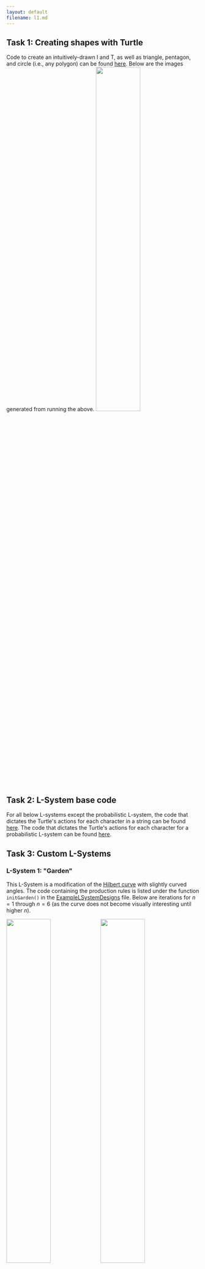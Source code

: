 ```yaml
---
layout: default
filename: l1.md
---
```

## Task 1: Creating shapes with Turtle
Code to create an intuitively-drawn I and T, as well as triangle, pentagon, and circle (i.e., any polygon) can be found [here](https://github.com/melodyhsu47/CompFab-2025/blob/main/turtlewarmup.pde).
Below are the images generated from running the above.
<img src="assets/img/basic_shapes.png" width="48%" />

## Task 2: L-System base code
For all below L-systems except the probabilistic L-system, the code that dictates the Turtle's actions for each character in a string can be found [here](https://github.com/melodyhsu47/CompFab-2025/blob/main/LSystem.pde).
The code that dictates the Turtle's actions for each character for a probabilistic L-system can be found [here](https://github.com/melodyhsu47/CompFab-2025/blob/main/ProbabilisticLSystem.pde).

## Task 3: Custom L-Systems

### L-System 1: "Garden"
This L-System is a modification of the [Hilbert curve](https://en.wikipedia.org/wiki/Hilbert_curve) with slightly curved angles.
The code containing the production rules is listed under the function `initGarden()` in the [ExampleLSystemDesigns](https://github.com/melodyhsu47/CompFab-2025/blob/main/ExampleLSystemDesigns.pde) file.
Below are iterations for $n=1$ through $n=6$ (as the curve does not become visually interesting until higher $n$).

<p float="left">
  <img src="assets/img/lsys1_1.png" width="48%" />
  <img src="assets/img/lsys1_2.png" width="48%" /> 
</p>

<p float="left">
  <img src="assets/img/lsys1_3.png" width="48%" />
  <img src="assets/img/lsys1_4.png" width="48%" /> 
</p>

<p float="left">
  <img src="assets/img/lsys1_5.png" width="48%" />
  <img src="assets/img/lsys1_6.png" width="48%" />
</p>

### L-System 2: "Tile"
This L-System is inspired by the [$n$-flake fractal](https://en.wikipedia.org/wiki/N-flake) and uses as its base a hexagon.
The code containing the production rules is listed under the function `initTile()` in the [ExampleLSystemDesigns](https://github.com/melodyhsu47/CompFab-2025/blob/main/ExampleLSystemDesigns.pde) file.
Below are iterations for $n=1$ through $n=4$.

<p float="left">
  <img src="assets/img/lsys2_1.png" width="48%" />
  <img src="assets/img/lsys2_2.png" width="48%" />
</p>

<p float="left">
  <img src="assets/img/lsys2_3.png" width="48%" />
  <img src="assets/img/lsys2_4.png" width="48%" />
</p>

### L-System 3: "Maze"
This L-System is also based on the Hilbert curve and uses the "node-replacing" technique to generate a [FASS](https://en.wikipedia.org/wiki/Space-filling_curve) on a 4-by-4 starting grid.
The code containing the production rules is listed under the function `tile2()` in the [ExampleLSystemDesigns](https://github.com/melodyhsu47/CompFab-2025/blob/main/ExampleLSystemDesigns.pde) file.
Unfortunately, the curve is not fully self-avoiding or space-filling for reasons I don't fully understand.

<p float="left">
  <img src="assets/img/lsys3_1.png" width="32%" />
  <img src="assets/img/lsys3_2.png" width="32%" />
  <img src="assets/img/lsys3_3.png" width="32%" />
</p>

### Probabilistic L-System: "Plant"
This L-System uses a combination of probabilistic rule-following and probabilistic length and angle parameters.
At each iteration, the plant either grows the stem, a pair of leaves, or a "berry."
The angle of the leaves and the length of the stem can be random as well.
The code containing the production rules is listed under the function `plant()` in the [ExampleLSystemDesigns](https://github.com/melodyhsu47/CompFab-2025/blob/main/ExampleLSystemDesigns.pde) file.
In the below images, the center plant does not have random angle/distance variation, while the left and right plants do.

<p float="left">
  <img src="assets/img/random.png" width="32%" />
  <img src="assets/img/random2.png" width="32%" />
  <img src="assets/img/random3.png" width="32%" />
</p>


## Task 4: Fabrication
The designs for the garden, tile, and plant L-systems were fabricated on the laser cutter.
Their images are below.
<img src="assets/img/garden.jpeg" />
<img src="assets/img/hex.jpeg" />
<img src="assets/img/heart.jpeg" />














